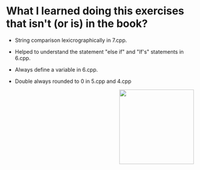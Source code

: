 # What I learned doing this exercises that isn't (or is) in the book? 

- String comparison lexicrographically in 7.cpp.

- Helped to understand the statement "else if" and "If's" statements in 6.cpp.

- Always define a variable in 6.cpp.

- Double always rounded to 0 in 5.cpp and 4.cpp

<img width=200 src="https://i.pinimg.com/564x/5c/39/20/5c392064addb03be3dc2bfe6c4e78822.jpg" align="right">
